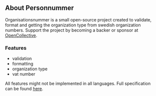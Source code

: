 ## About Personnummer

Organisationsnummer is a small open-source project created to validate, format and getting the organization type from swedish organization numbers. Support the project by becoming a backer or sponsor at [OpenCollective](https://opencollective.com/sweidproject).

### Features

* validation
* formatting
* organization type
* vat number

All features might not be implemented in all languages. Full specification can be found [here](https://github.com/organisationsnummer/meta/blob/master/README.md#package-specification-v1).
